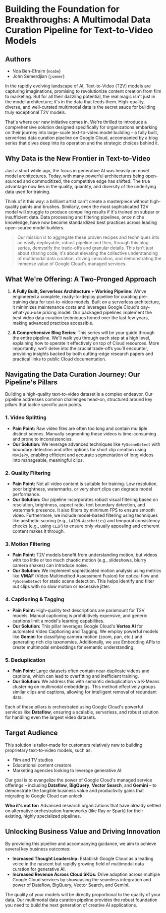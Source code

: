 # Building the Foundation for Breakthroughs: A Multimodal Data Curation Pipeline for Text-to-Video Models

## Authors

- Noa Ben-Efraim (`noabe`)
- John Semerdjian (`jsemer`)


In the rapidly evolving landscape of AI, Text-to-Video (T2V) models are capturing imaginations, promising to revolutionize content creation from film to marketing. But for all their dazzling potential, the real magic isn't just in the model architecture; it's in the data that feeds them. High-quality, diverse, and well-curated multimodal data is the secret sauce for building truly exceptional T2V models.

That's where our new initiative comes in. We're thrilled to introduce a comprehensive solution designed specifically for organizations embarking on their journey into large-scale text-to-video model building – a fully built, serverless data curation pipeline on Google Cloud, accompanied by a blog series that dives deep into its operation and the strategic choices behind it.

## Why Data is the New Frontier in Text-to-Video

Just a short while ago, the focus in generative AI was heavily on novel model architectures. Today, with many powerful architectures being open-sourced and commoditized, the competitive edge has shifted. The true advantage now lies in the quality, quantity, and diversity of the underlying data used for training.

Think of it this way: a brilliant artist can't create a masterpiece without high-quality paints and brushes. Similarly, even the most sophisticated T2V model will struggle to produce compelling results if it's trained on subpar or insufficient data. Data processing and filtering pipelines, once niche knowledge, have now become standardized best practices across leading open-source model builders.

> Our mission is to aggregate these proven recipes and techniques into an easily deployable, robust pipeline and then, through this blog series, demystify the trade-offs and granular details. This isn't just about sharing code; it's about elevating the collective understanding of multimodal data curation, driving innovation, and demonstrating the immense value of Google Cloud's managed services.

## What We're Offering: A Two-Pronged Approach

1.  **A Fully Built, Serverless Architecture + Working Pipeline**: We've engineered a complete, ready-to-deploy pipeline for curating pre-training data for text-to-video models. Built on a serverless architecture, it minimizes maintenance costs and leverages Google Cloud's pay-what-you-use pricing model. Our packaged pipelines implement the best video data curation techniques honed over the last few years, making advanced practices accessible.

2.  **A Comprehensive Blog Series**: This series will be your guide through the entire pipeline. We'll walk you through each step at a high level, explaining how to operate it effectively on top of Cloud resources. More importantly, we'll delve into the crucial trade-offs you'll encounter, providing insights backed by both cutting-edge research papers and practical links to public Cloud documentation.

## Navigating the Data Curation Journey: Our Pipeline's Pillars

Building a high-quality text-to-video dataset is a complex endeavor. Our pipeline addresses common challenges head-on, structured around key pillars that tackle specific pain points.

### 1. Video Splitting

* **Pain Point:** Raw video files are often too long and contain multiple distinct scenes. Manually segmenting these videos is time-consuming and prone to inconsistencies.
* **Our Solution:** We leverage advanced techniques like `PySceneDetect` with boundary detection and offer options for short clip creation using `MoviePy`, enabling efficient and accurate segmentation of long videos into manageable, meaningful clips.

### 2. Quality Filtering

* **Pain Point:** Not all video content is suitable for training. Low resolution, poor brightness, watermarks, or very short clips can degrade model performance.
* **Our Solution:** Our pipeline incorporates robust visual filtering based on resolution, brightness, aspect ratio, text boundary detection, and watermark presence. It also filters by minimum FPS to ensure smooth video. Furthermore, we include model-based filtering using techniques like aesthetic scoring (e.g., `LAION-Aesthetics`) and temporal consistency checks (e.g., using `CLIP`) to ensure only visually appealing and coherent content makes it through.

### 3. Motion Filtering

* **Pain Point:** T2V models benefit from understanding motion, but videos with too little or too much chaotic motion (e.g., slideshows, blurry camera shakes) can introduce noise.
* **Our Solution:** We implement sophisticated motion analysis using metrics like **VMAF** (Video Multimethod Assessment Fusion) for optical flow and `PySceneDetect` for static scene detection. This helps identify and filter out clips with no slow motion or excessive jitter.

### 4. Captioning & Tagging

* **Pain Point:** High-quality text descriptions are paramount for T2V models. Manual captioning is prohibitively expensive, and generic captions limit a model's learning capabilities.
* **Our Solution:** This pillar leverages Google Cloud's **Vertex AI** for automated Video Captioning and Tagging. We employ powerful models like **Gemini** for classifying camera motion (zoom, pan, etc.) and generating rich clip taxonomies. Additionally, we use Embedding APIs to create multimodal embeddings for semantic understanding.

### 5. Deduplication

* **Pain Point:** Large datasets often contain near-duplicate videos and captions, which can lead to overfitting and inefficient training.
* **Our Solution:** We address this with semantic deduplication via K-Means clustering on multimodal embeddings. This method effectively groups similar clips and captions, allowing for intelligent removal of redundant data.

Each of these pillars is orchestrated using Google Cloud's powerful services like **Dataflow**, ensuring a scalable, serverless, and robust solution for handling even the largest video datasets.

## Target Audience

This solution is tailor-made for customers relatively new to building proprietary text-to-video models, such as:
* Film and TV studios
* Educational content creators
* Marketing agencies looking to leverage generative AI

Our goal is to evangelize the power of Google Cloud's managed service offerings – including **Dataflow**, **BigQuery**, **Vector Search**, and **Gemini** – to demonstrate the tangible business value and productivity gains that migrating to Google Cloud can unlock.

**Who it's not for:** Advanced research organizations that have already settled on alternative orchestration frameworks (like Ray or Spark) for their existing, highly specialized pipelines.

## Unlocking Business Value and Driving Innovation

By providing this pipeline and accompanying guidance, we aim to achieve several key business outcomes:

* **Increased Thought Leadership:** Establish Google Cloud as a leading voice in the nascent but rapidly growing field of multimodal data curation for generative AI.
* **Increased Revenue Across Cloud SKUs:** Drive adoption across multiple Google Cloud services by showcasing the seamless integration and power of Dataflow, BigQuery, Vector Search, and Gemini.

The quality of your models will be directly proportional to the quality of your data. Our multimodal data curation pipeline provides the robust foundation you need to build the next generation of creative AI applications.